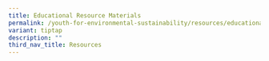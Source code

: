 ```yaml
---
title: Educational Resource Materials
permalink: /youth-for-environmental-sustainability/resources/educational/
variant: tiptap
description: ""
third_nav_title: Resources
---
```

